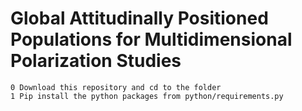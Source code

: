 # Global Attitudinally Positioned Populations for Multidimensional Polarization Studies


 
```
0 Download this repository and cd to the folder
1 Pip install the python packages from python/requirements.py 
```
